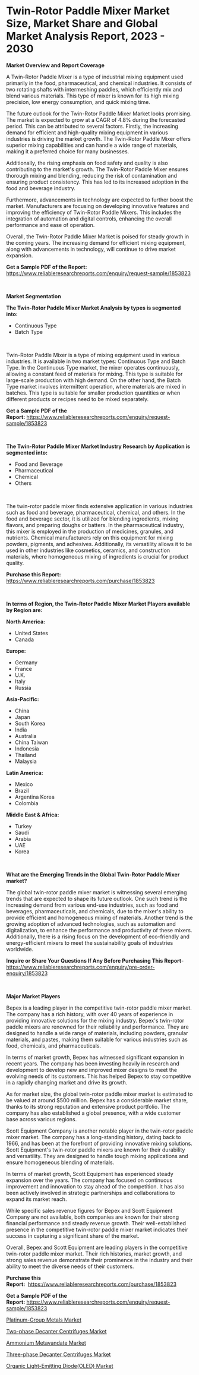 <p><h1>Twin-Rotor Paddle Mixer Market Size, Market Share and Global Market Analysis Report, 2023 - 2030</h1></p><p><strong>Market Overview and Report Coverage</strong></p>
<p><p>A Twin-Rotor Paddle Mixer is a type of industrial mixing equipment used primarily in the food, pharmaceutical, and chemical industries. It consists of two rotating shafts with intermeshing paddles, which efficiently mix and blend various materials. This type of mixer is known for its high mixing precision, low energy consumption, and quick mixing time.</p><p>The future outlook for the Twin-Rotor Paddle Mixer Market looks promising. The market is expected to grow at a CAGR of 4.8% during the forecasted period. This can be attributed to several factors. Firstly, the increasing demand for efficient and high-quality mixing equipment in various industries is driving the market growth. The Twin-Rotor Paddle Mixer offers superior mixing capabilities and can handle a wide range of materials, making it a preferred choice for many businesses.</p><p>Additionally, the rising emphasis on food safety and quality is also contributing to the market's growth. The Twin-Rotor Paddle Mixer ensures thorough mixing and blending, reducing the risk of contamination and ensuring product consistency. This has led to its increased adoption in the food and beverage industry.</p><p>Furthermore, advancements in technology are expected to further boost the market. Manufacturers are focusing on developing innovative features and improving the efficiency of Twin-Rotor Paddle Mixers. This includes the integration of automation and digital controls, enhancing the overall performance and ease of operation.</p><p>Overall, the Twin-Rotor Paddle Mixer Market is poised for steady growth in the coming years. The increasing demand for efficient mixing equipment, along with advancements in technology, will continue to drive market expansion.</p></p>
<p><strong>Get a Sample PDF of the Report:</strong> <a href="https://www.reliableresearchreports.com/enquiry/request-sample/1853823">https://www.reliableresearchreports.com/enquiry/request-sample/1853823</a></p>
<p>&nbsp;</p>
<p><strong>Market Segmentation</strong></p>
<p><strong>The Twin-Rotor Paddle Mixer Market Analysis by types is segmented into:</strong></p>
<p><ul><li>Continuous Type</li><li>Batch Type</li></ul></p>
<p>&nbsp;</p>
<p><p>Twin-Rotor Paddle Mixer is a type of mixing equipment used in various industries. It is available in two market types: Continuous Type and Batch Type. In the Continuous Type market, the mixer operates continuously, allowing a constant feed of materials for mixing. This type is suitable for large-scale production with high demand. On the other hand, the Batch Type market involves intermittent operation, where materials are mixed in batches. This type is suitable for smaller production quantities or when different products or recipes need to be mixed separately.</p></p>
<p><strong>Get a Sample PDF of the Report:</strong>&nbsp;<a href="https://www.reliableresearchreports.com/enquiry/request-sample/1853823">https://www.reliableresearchreports.com/enquiry/request-sample/1853823</a></p>
<p>&nbsp;</p>
<p><strong>The Twin-Rotor Paddle Mixer Market Industry Research by Application is segmented into:</strong></p>
<p><ul><li>Food and Beverage</li><li>Pharmaceutical</li><li>Chemical</li><li>Others</li></ul></p>
<p>&nbsp;</p>
<p><p>The twin-rotor paddle mixer finds extensive application in various industries such as food and beverage, pharmaceutical, chemical, and others. In the food and beverage sector, it is utilized for blending ingredients, mixing flavors, and preparing doughs or batters. In the pharmaceutical industry, this mixer is employed in the production of medicines, granules, and nutrients. Chemical manufacturers rely on this equipment for mixing powders, pigments, and adhesives. Additionally, its versatility allows it to be used in other industries like cosmetics, ceramics, and construction materials, where homogeneous mixing of ingredients is crucial for product quality.</p></p>
<p><strong>Purchase this Report:</strong>&nbsp; <a href="https://www.reliableresearchreports.com/purchase/1853823">https://www.reliableresearchreports.com/purchase/1853823</a></p>
<p>&nbsp;</p>
<p><strong>In terms of Region, the Twin-Rotor Paddle Mixer Market Players available by Region are:</strong></p>
<p>
    <p> <strong> North America: </strong>
        <ul>
            <li>United States</li>
            <li>Canada</li>
        </ul>
        </p> 
    <p> <strong> Europe: </strong>
        <ul>
            <li>Germany</li>
            <li>France</li>
            <li>U.K.</li>
            <li>Italy</li>
            <li>Russia</li>
        </ul>
        </p> 
    <p> <strong> Asia-Pacific: </strong>
        <ul>
            <li>China</li>
            <li>Japan</li>
            <li>South Korea</li>
            <li>India</li>
            <li>Australia</li>
            <li>China Taiwan</li>
            <li>Indonesia</li>
            <li>Thailand</li>
            <li>Malaysia</li>
        </ul>
        </p> 
    <p> <strong> Latin America: </strong>
        <ul>
            <li>Mexico</li>
            <li>Brazil</li>
            <li>Argentina Korea</li>
            <li>Colombia</li>
        </ul>
        </p> 
    <p> <strong> Middle East & Africa: </strong>
        <ul>
            <li>Turkey</li>
            <li>Saudi</li>
            <li>Arabia</li>
            <li>UAE</li>
            <li>Korea</li>
        </ul>
    </p>
    </p>
<p>&nbsp;</p>
<p><strong>What are the Emerging Trends in the Global Twin-Rotor Paddle Mixer market?</strong></p>
<p><p>The global twin-rotor paddle mixer market is witnessing several emerging trends that are expected to shape its future outlook. One such trend is the increasing demand from various end-use industries, such as food and beverages, pharmaceuticals, and chemicals, due to the mixer's ability to provide efficient and homogeneous mixing of materials. Another trend is the growing adoption of advanced technologies, such as automation and digitalization, to enhance the performance and productivity of these mixers. Additionally, there is a rising focus on the development of eco-friendly and energy-efficient mixers to meet the sustainability goals of industries worldwide.</p></p>
<p><strong>Inquire or Share Your Questions If Any Before Purchasing This Report</strong>- <a href="https://www.reliableresearchreports.com/enquiry/pre-order-enquiry/1853823">https://www.reliableresearchreports.com/enquiry/pre-order-enquiry/1853823</a></p>
<p>&nbsp;</p>
<p><strong>Major Market Players</strong></p>
<p><p>Bepex is a leading player in the competitive twin-rotor paddle mixer market. The company has a rich history, with over 40 years of experience in providing innovative solutions for the mixing industry. Bepex's twin-rotor paddle mixers are renowned for their reliability and performance. They are designed to handle a wide range of materials, including powders, granular materials, and pastes, making them suitable for various industries such as food, chemicals, and pharmaceuticals.</p><p>In terms of market growth, Bepex has witnessed significant expansion in recent years. The company has been investing heavily in research and development to develop new and improved mixer designs to meet the evolving needs of its customers. This has helped Bepex to stay competitive in a rapidly changing market and drive its growth.</p><p>As for market size, the global twin-rotor paddle mixer market is estimated to be valued at around $500 million. Bepex has a considerable market share, thanks to its strong reputation and extensive product portfolio. The company has also established a global presence, with a wide customer base across various regions.</p><p>Scott Equipment Company is another notable player in the twin-rotor paddle mixer market. The company has a long-standing history, dating back to 1966, and has been at the forefront of providing innovative mixing solutions. Scott Equipment's twin-rotor paddle mixers are known for their durability and versatility. They are designed to handle tough mixing applications and ensure homogeneous blending of materials.</p><p>In terms of market growth, Scott Equipment has experienced steady expansion over the years. The company has focused on continuous improvement and innovation to stay ahead of the competition. It has also been actively involved in strategic partnerships and collaborations to expand its market reach.</p><p>While specific sales revenue figures for Bepex and Scott Equipment Company are not available, both companies are known for their strong financial performance and steady revenue growth. Their well-established presence in the competitive twin-rotor paddle mixer market indicates their success in capturing a significant share of the market.</p><p>Overall, Bepex and Scott Equipment are leading players in the competitive twin-rotor paddle mixer market. Their rich histories, market growth, and strong sales revenue demonstrate their prominence in the industry and their ability to meet the diverse needs of their customers.</p></p>
<p><strong>Purchase this Report:</strong>&nbsp;&nbsp;<a href="https://www.reliableresearchreports.com/purchase/1853823">https://www.reliableresearchreports.com/purchase/1853823</a></p>
<p></p>
<p><strong>Get a Sample PDF of the Report:</strong>&nbsp;<a href="https://www.reliableresearchreports.com/enquiry/request-sample/1853823">https://www.reliableresearchreports.com/enquiry/request-sample/1853823</a></p>
<p><p><a href="https://medium.com/@eloisadavis6326/platinum-group-metals-market-exploring-market-share-market-trends-and-future-growth-a88360be45e7">Platinum-Group Metals Market</a></p><p><a href="https://www.linkedin.com/pulse/two-phase-decanter-centrifuges-market-size-growth-forecast-f5aie/">Two-phase Decanter Centrifuges Market</a></p><p><a href="https://www.linkedin.com/pulse/ammonium-metavandate-market-size-share-amp-trends-analysis-wayje/">Ammonium Metavandate Market</a></p><p><a href="https://www.linkedin.com/pulse/three-phase-decanter-centrifuges-market-research-report-belwe/">Three-phase Decanter Centrifuges Market</a></p><p><a href="https://medium.com/@kavonhansen3626/organic-light-emitting-diode-oled-market-outlook-industry-overview-and-forecast-2023-to-2030-ebf1badfa7ba">Organic Light-Emitting Diode(OLED) Market</a></p></p>